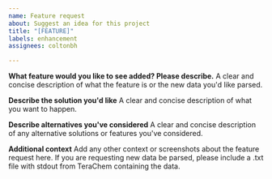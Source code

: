 ```yaml
---
name: Feature request
about: Suggest an idea for this project
title: "[FEATURE]"
labels: enhancement
assignees: coltonbh

---
```


**What feature would you like to see added? Please describe.**
A clear and concise description of what the feature is or the new data you'd like parsed.

**Describe the solution you'd like**
A clear and concise description of what you want to happen.

**Describe alternatives you've considered**
A clear and concise description of any alternative solutions or features you've considered.

**Additional context**
Add any other context or screenshots about the feature request here. If you are requesting new data be parsed, please include a .txt file with stdout from TeraChem containing the data.
